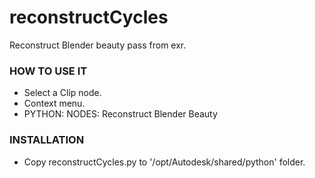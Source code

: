 # reconstructCycles

Reconstruct Blender beauty pass from exr.

### HOW TO USE IT

* Select a Clip node.
* Context menu.
* PYTHON: NODES: Reconstruct Blender Beauty

### INSTALLATION

* Copy reconstructCycles.py to '/opt/Autodesk/shared/python' folder.